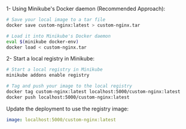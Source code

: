 




1- Using Minikube's Docker daemon (Recommended Approach):
```bash
# Save your local image to a tar file
docker save custom-nginx:latest > custom-nginx.tar

# Load it into Minikube's Docker daemon
eval $(minikube docker-env)
docker load < custom-nginx.tar
```

2- Start a local registry in Minikube:
```bash
# Start a local registry in Minikube
minikube addons enable registry

# Tag and push your image to the local registry
docker tag custom-nginx:latest localhost:5000/custom-nginx:latest
docker push localhost:5000/custom-nginx:latest
```
Update the deployment to use the registry image:
```yaml
image: localhost:5000/custom-nginx:latest
```


